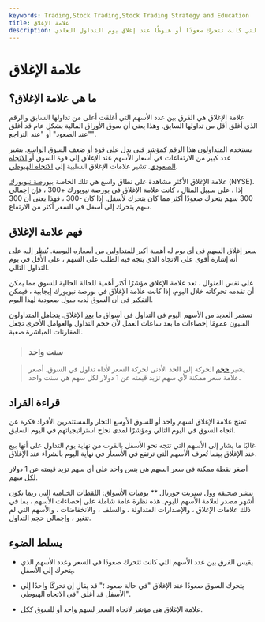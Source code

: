```yaml
---
keywords: Trading,Stock Trading,Stock Trading Strategy and Education
title: علامة الإغلاق
description: علامة الإغلاق هي مقياس لعدد الأسهم التي كانت تتحرك صعودًا أو هبوطًا عند إغلاق يوم التداول العادي.
---
```


# علامة الإغلاق
## ما هي علامة الإغلاق؟

علامة الإغلاق هي الفرق بين عدد الأسهم التي أغلقت أعلى من تداولها السابق والرقم الذي أغلق أقل من تداولها السابق. وهذا يعني أن سوق الأوراق المالية بشكل عام قد أغلق "عند الصعود" أو "عند التراجع".

يستخدم المتداولون هذا الرقم كمؤشر فني يدل على قوة أو ضعف السوق الواسع. يشير عدد كبير من الارتفاعات في أسعار الأسهم عند الإغلاق إلى قوة السوق أو [الاتجاه الصعودي](/bull-position). تشير علامات الإغلاق السلبية إلى [الاتجاه الهبوطي](/bear).

علامة الإغلاق الأكثر مشاهدة على نطاق واسع هي تلك الخاصة [ببورصة نيويورك](/nyse) (NYSE). إذا ، على سبيل المثال ، كانت علامة الإغلاق في بورصة نيويورك +300 ، فإن إجمالي 300 سهم يتحرك صعودًا أكثر مما كان يتحرك لأسفل. إذا كان -300 ، فهذا يعني أن 300 سهم يتحرك إلى أسفل في السعر أكثر من الارتفاع.

## فهم علامة الإغلاق

سعر إغلاق السهم في أي يوم له أهمية أكبر للمتداولين من أسعاره اليومية. يُنظر إليه على أنه إشارة أقوى على الاتجاه الذي يتجه فيه الطلب على السهم ، على الأقل في يوم التداول التالي.

على نفس المنوال ، تعد علامة الإغلاق مؤشرًا أكثر أهمية للحالة الحالية للسوق مما يمكن أن تقدمه تحركاته خلال اليوم. إذا كانت علامة الإغلاق في بورصة نيويورك إيجابية ، فيمكن التفكير في أن السوق لديه ميول صعودية لهذا اليوم.

تستمر العديد من الأسهم اليوم في التداول في أسواق ما [بعد](/afterhourstrading) الإغلاق. يتجاهل المتداولون الفنيون عمومًا إحصاءات ما بعد ساعات العمل لأن حجم التداول والعوامل الأخرى تجعل المقارنات المباشرة صعبة.

> ### سنت واحد

> يشير [حجم](/tick-size) الحركة إلى الحد الأدنى لحركة السعر لأداة تداول في السوق. أصغر علامة سعر ممكنة لأي سهم تزيد قيمته عن 1 دولار لكل سهم هي سنت واحد.

>

## قراءة القراد

تمنح علامة الإغلاق لسهم واحد أو للسوق الأوسع التجار والمستثمرين الأفراد فكرة عن اتجاه السوق في اليوم التالي ومؤشرًا لمدى نجاح استراتيجياتهم في اليوم السابق.

غالبًا ما يشار إلى الأسهم التي تتجه نحو الأسفل بالقرب من نهاية يوم التداول على أنها بيع عند الإغلاق بينما تُعرف الأسهم التي ترتفع في الأسعار في نهاية اليوم بالشراء عند الإغلاق.

أصغر نقطة ممكنة في سعر السهم هي بنس واحد على أي سهم تزيد قيمته عن 1 دولار لكل سهم.

تنشر صحيفة وول ستريت جورنال ** يوميات الأسواق: اللقطات الختامية التي ربما تكون أشهر مصدر لعلامة الأسهم لليوم. هذه نظرة عامة شاملة على إحصاءات الأسهم ، بما في ذلك علامات الإغلاق ، والإصدارات المتداولة ، والسلف ، والانخفاضات ، والأسهم التي لم تتغير ، وإجمالي حجم التداول.

## يسلط الضوء

- يقيس الفرق بين عدد الأسهم التي كانت تتحرك صعودًا في السعر وعدد الأسهم الذي يتحرك إلى الأسفل.

- يتحرك السوق صعودًا عند الإغلاق "في حالة صعود ؛" قد يقال إن تحركًا واحدًا إلى الأسفل قد أغلق "في الاتجاه الهبوطي".

- علامة الإغلاق هي مؤشر لاتجاه السعر لسهم واحد أو للسوق ككل.

